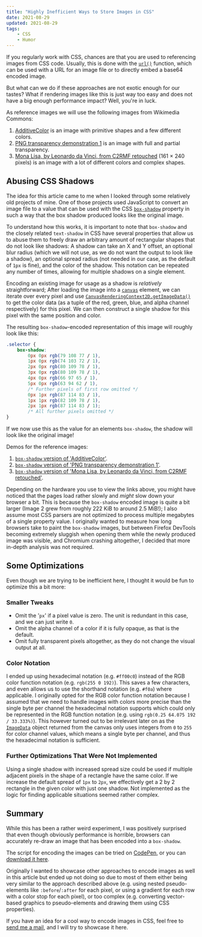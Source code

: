 ```yaml
---
title: "Highly Inefficient Ways to Store Images in CSS"
date: 2021-08-29
updated: 2021-08-29
tags:
	- CSS
	- Humor
---
```


If you regularly work with CSS, chances are that you are used to referencing images from CSS code. Usually, this is done with the [`url()`](<https://developer.mozilla.org/en-US/docs/Web/CSS/url()>) function, which can be used with a URL for an image file or to directly embed a base64 encoded image.

But what can we do if these approaches are not exotic enough for our tastes? What if rendering images like this is just way too easy and does not have a big enough performance impact? Well, you're in luck.

<!-- more -->

As reference images we will use the following images from Wikimedia Commons:

1. [AdditiveColor](https://commons.wikimedia.org/wiki/File:AdditiveColor.svg) is an image with primitive shapes and a few different colors.
2. [PNG transparency demonstration 1](https://commons.wikimedia.org/wiki/File:PNG_transparency_demonstration_1.png) is an image with full and partial transparency.
3. [Mona Lisa, by Leonardo da Vinci, from C2RMF retouched](https://commons.wikimedia.org/wiki/File:Mona_Lisa,_by_Leonardo_da_Vinci,_from_C2RMF_retouched.jpg) (161 × 240 pixels) is an image with a lot of different colors and complex shapes.

## Abusing CSS Shadows

The idea for this article came to me when I looked through some relatively old projects of mine. One of those projects used JavaScript to convert an image file to a value that can be used with the CSS [`box-shadow`](https://developer.mozilla.org/en-US/docs/Web/CSS/box-shadow) property in such a way that the box shadow produced looks like the original image.

To understand how this works, it is important to note that `box-shadow` and the closely related `text-shadow` in CSS have several properties that allow us to abuse them to freely draw an arbitrary amount of rectangular shapes that do not look like shadows: A shadow can take an X and Y offset, an optional blur radius (which we will not use, as we do not want the output to look like a shadow), an optional spread radius (not needed in our case, as the default of `1px` is fine), and the color of the shadow. This notation can be repeated any number of times, allowing for multiple shadows on a single element.

Encoding an existing image for usage as a shadow is _relatively_ straightforward; After loading the image into a [`canvas`](https://developer.mozilla.org/en-US/docs/Web/HTML/Element/canvas) element, we can iterate over every pixel and use [`CanvasRenderingContext2D.getImageData()`](https://developer.mozilla.org/en-US/docs/Web/API/CanvasRenderingContext2D/getImageData) to get the color data (as a tuple of the red, green, blue, and alpha channel respectively) for this pixel. We can then construct a single shadow for this pixel with the same position and color.

The resulting `box-shadow`-encoded representation of this image will roughly look like this:
<!-- @formatter:off -->
```css
.selector {
	box-shadow:
		0px 0px rgb(79 108 77 / 1),
		1px 0px rgb(74 103 72 / 1),
		2px 0px rgb(80 109 78 / 1),
		3px 0px rgb(80 109 78 / 1),
		4px 0px rgb(66 97 65 / 1),
		5px 0px rgb(63 94 62 / 1),
		/* Further pixels of first row omitted */
		0px 1px rgb(87 114 83 / 1),
		1px 1px rgb(82 109 78 / 1),
		2px 1px rgb(87 114 83 / 1);
		/* All further pixels omitted */
}
```
<!-- @formatter:on -->

If we now use this as the value for an elements `box-shadow`, the shadow will look like the original image!

Demos for the reference images:

1. [`box-shadow` version of 'AdditiveColor'](https://apps.rilling.dev/box-shadow-image/demo1.html).
2. [`box-shadow` version of 'PNG transparency demonstration 1'](https://apps.rilling.dev/box-shadow-image/demo2.html).
3. [`box-shadow` version of 'Mona Lisa, by Leonardo da Vinci, from C2RMF retouched'](https://apps.rilling.dev/box-shadow-image/demo3.html).

Depending on the hardware you use to view the links above, you might have noticed that the pages load rather slowly and _might_ slow down your browser a bit. This is because the `box-shadow` encoded image is quite a bit larger (Image 2 grew from roughly 222 KiB to around 2.5 MiB!); I also assume most CSS parsers are not optimized to process multiple megabytes of a single property value.
I originally wanted to measure how long browsers take to paint the `box-shadow` images, but between Firefox DevTools becoming extremely sluggish when opening them while the newly produced image was visible, and Chromium crashing altogether, I decided that more in-depth analysis was not required.

## Some Optimizations

Even though we are trying to be inefficient here, I thought it would be fun to optimize this a bit more:

### Smaller Tweaks

- Omit the '`px`' if a pixel value is zero. The unit is redundant in this case, and we can just write `0`.
- Omit the alpha channel of a color if it is fully opaque, as that is the default.
- Omit fully transparent pixels altogether, as they do not change the visual output at all.

### Color Notation

I ended up using hexadecimal notation (e.g. `#ff00c0`) instead of the RGB color function notation (e.g. `rgb(255 0 192)`). This saves a few characters, and even allows us to use the shorthand notation (e.g. `#f0a`) where applicable.
I originally opted for the RGB color function notation because I assumed that we need to handle images with colors more precise than the single byte per channel the hexadecimal notation supports which could only be represented in the RGB function notation (e.g. using `rgb(0.25 64.075 192 / 33.333%)`). This however turned out to be irrelevant later on as the [`ImageData`](https://developer.mozilla.org/en-US/docs/Web/API/ImageData) object returned from the canvas only uses integers from `0` to `255` for color channel values, which means a single byte per channel, and thus the hexadecimal notation is sufficient.

### Further Optimizations That Were Not Implemented

Using a single shadow with increased spread size could be used if multiple adjacent pixels in the shape of a rectangle have the same color. If we increase the default spread of `1px` to `2px`, we effectively get a 2 by 2 rectangle in the given color with just one shadow. Not implemented as the logic for finding applicable situations seemed rather complex.

## Summary

While this has been a rather weird experiment, I was positively surprised that even though obviously performance is horrible, browsers can accurately re-draw an image that has been encoded into a `box-shadow`.

The script for encoding the images can be tried on [CodePen](https://codepen.io/FelixRilling/full/xxdrwRe), or you can [download it here](https://gist.github.com/FelixRilling/82a6c6efad4be263ae43ea9d8e2f23a3).

Originally I wanted to showcase other approaches to encode images as well in this article but ended up not doing so due to most of them either being very similar to the approach described above (e.g. using nested pseudo-elements like `:before`/`:after` for each pixel, or using a gradient for each row with a color stop for each pixel), or too complex (e.g. converting vector-based graphics to pseudo-elements and drawing them using CSS properties).

If you have an idea for a cool way to encode images in CSS, feel free to [send me a mail](/contact), and I will try to showcase it here.
